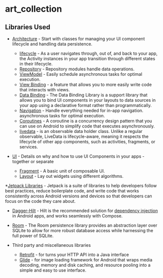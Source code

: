 # art_collection


Libraries Used
--------------
* [Architecture][10] - Start with classes for managing your UI component lifecycle and handling data
  persistence.
  * [lifecycle][22] - As a user navigates through, out of, and back to your app, the Activity instances in your app transition through different states in their lifecycle.
  * [Repository][18] - Repository modules handle data operations.
  * [ViewModel][17] - Easily schedule asynchronous tasks for optimal execution.
  * [View Binding][11] - a feature that allows you to more easily write code that interacts with views.
  * [Data Binding][13] - The Data Binding Library is a support library that allows you to bind UI components in your layouts to data sources in your app using a declarative format rather than programmatically.
  * [Navigation][50] - Handle everything needed for in-app navigation.
     asynchronous tasks for optimal execution.
  * [Coroutines][51] - A coroutine is a concurrency design pattern that you can use on Android to simplify code that executes asynchronously.
  * [livedata][52] - is an observable data holder class. Unlike a regular observable, LiveData is lifecycle-aware, meaning it respects the lifecycle of other app components, such as activities, fragments, or services.
  
* [UI][30] - Details on why and how to use UI Components in your apps - together or separate
  * [Fragment][34] - A basic unit of composable UI.
  * [Layout][35] - Lay out widgets using different algorithms.
  
*[Jetpack Libraries][36] - Jetpack is a suite of libraries to help developers follow best practices, reduce boilerplate code, and write code that works consistently across Android versions and devices so that developers can focus on the code they care about.
  * [Dagger-Hilt][93] - Hilt is the recommended solution for [dependency injection][21] in Android apps, and works seamlessly with Compose.
  * [Room][37] - The Room persistence library provides an abstraction layer over SQLite to allow for more robust database access while harnessing the full power of SQLite.
  
* Third party and miscellaneous libraries
  * [Retrofit][90] - for turns your HTTP API into a Java interface
  * [Glide][94] - for image loading framework for Android that wraps media decoding, memory and disk caching, and resource pooling into a simple and easy to use interface.
  


[11]: https://developer.android.com/topic/libraries/view-binding
[52]: https://developer.android.com/topic/libraries/architecture/livedata
[13]: https://developer.android.com/topic/libraries/data-binding
[51]: https://developer.android.com/kotlin/coroutines
[50]: https://developer.android.com/topic/libraries/architecture/navigation/
[10]: https://developer.android.com/jetpack/compose/architecture
[17]: https://developer.android.com/jetpack/compose/state#viewmodel-state
[18]: https://developer.android.com/jetpack/guide#fetch-data
[90]: https://square.github.io/retrofit/
[93]: https://developer.android.com/jetpack/compose/libraries#hilt
[30]: https://developer.android.com/guide/topics/ui
[34]: https://developer.android.com/guide/components/fragments
[35]: https://developer.android.com/guide/topics/ui/declaring-layout
[94]: https://github.com/bumptech/glide
[21]: https://developer.android.com/training/dependency-injection
[22]: https://developer.android.com/guide/components/activities/activity-lifecycle
[36]: https://developer.android.com/jetpack
[37]: https://developer.android.com/jetpack/androidx/releases/room
